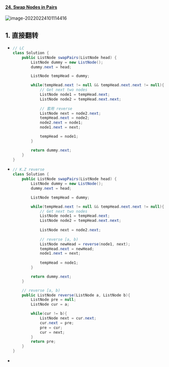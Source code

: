 #### [24. Swap Nodes in Pairs](https://leetcode-cn.com/problems/swap-nodes-in-pairs/)

![image-20220224101114416](https://raw.githubusercontent.com/TWDH/Leetcode-From-Zero/pictures/img/image-20220224101114416.png)

## 1. 直接翻转

- ```java
  // LC
  class Solution {
      public ListNode swapPairs(ListNode head) {
          ListNode dummy = new ListNode();
          dummy.next = head;
  
          ListNode tempHead = dummy;
  
          while(tempHead.next != null && tempHead.next.next != null){
              // Get next two nodes
              ListNode node1 = tempHead.next;
              ListNode node2 = tempHead.next.next;
  			
              // 套用 reverse
              ListNode next = node2.next;
              tempHead.next = node2;
              node2.next = node1;
              node1.next = next;
  
              tempHead = node1;
          }
  
          return dummy.next;
      }
  }
  ```

- ```java
  // K.Z reverse
  class Solution {
      public ListNode swapPairs(ListNode head) {
          ListNode dummy = new ListNode();
          dummy.next = head;
  
          ListNode tempHead = dummy;
  
          while(tempHead.next != null && tempHead.next.next != null){
              // Get next two nodes
              ListNode node1 = tempHead.next;
              ListNode node2 = tempHead.next.next;
  			
              ListNode next = node2.next;
              
              // reverse [a, b)
              ListNode newHead = reverse(node1, next);
              tempHead.next = newHead;
              node1.next = next;
              
              tempHead = node1;
          }
  
          return dummy.next;
      }
  
      // reverse [a, b)
      public ListNode reverse(ListNode a, ListNode b){
          ListNode pre = null;
          ListNode cur = a;
  
          while(cur != b){
              ListNode next = cur.next;
              cur.next = pre;
              pre = cur;
              cur = next;
          }
          return pre;
      }
  }
  ```

- 

